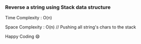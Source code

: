 ### Reverse a string using Stack data structure

Time Complexity : O(n)

Space Complexity : O(n) // Pushing all string's chars to the stack 

Happy Coding :smile: